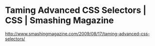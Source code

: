 <!--
id: 177851137
link: http://kevinisom.info/post/177851137/taming-advanced-css-selectors-css-smashing-magazine
slug: taming-advanced-css-selectors-css-smashing-magazine
date: Wed Sep 02 2009 22:10:23 GMT+1200 (NZST)
raw: {"blog_name":"kevinisom","id":177851137,"post_url":"http://kevinisom.info/post/177851137/taming-advanced-css-selectors-css-smashing-magazine","slug":"taming-advanced-css-selectors-css-smashing-magazine","type":"link","date":"2009-09-02 10:10:23 GMT","timestamp":1251886223,"state":"published","format":"html","reblog_key":"TNGHz9LT","tags":[],"short_url":"http://tmblr.co/Zw68YyAcSi1","highlighted":[],"feed_item":"http://www.smashingmagazine.com/2009/08/17/taming-advanced-css-selectors/","from_feed_id":"650234","note_count":0,"title":"Taming Advanced CSS Selectors | CSS | Smashing Magazine","url":"http://www.smashingmagazine.com/2009/08/17/taming-advanced-css-selectors/","description":""}
publish: 2009-09-02
tags: 
title: Taming Advanced CSS Selectors | CSS | Smashing Magazine
-->


Taming Advanced CSS Selectors | CSS | Smashing Magazine
=======================================================

<http://www.smashingmagazine.com/2009/08/17/taming-advanced-css-selectors/>

